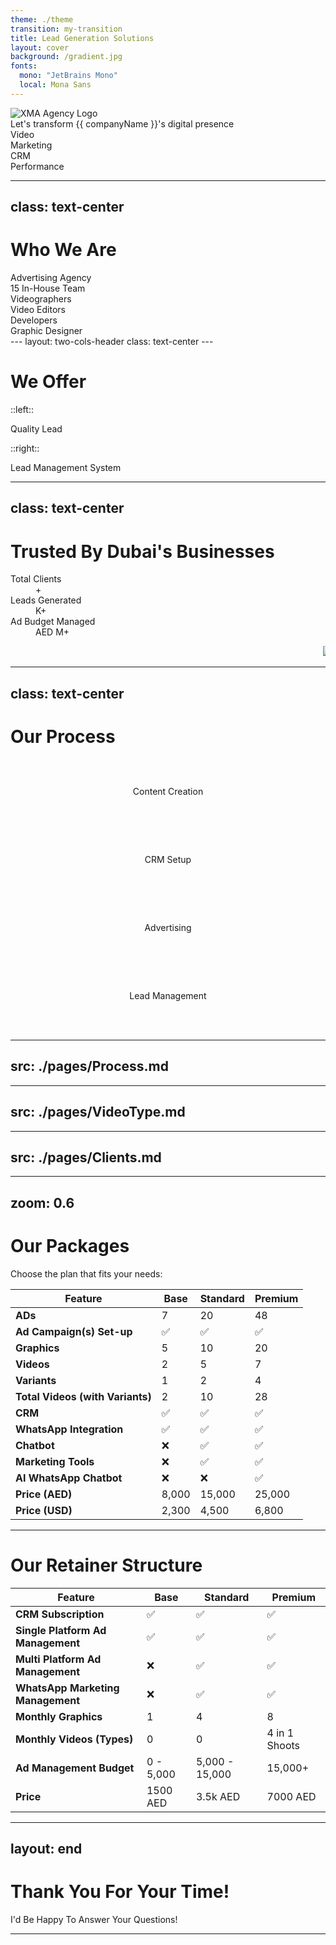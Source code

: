 ```yaml
---
theme: ./theme
transition: my-transition
title: Lead Generation Solutions
layout: cover
background: /gradient.jpg
fonts:
  mono: "JetBrains Mono"
  local: Mona Sans
---
```


<!-- Global state setup -->
<script setup>
import { ref, onMounted, provide } from 'vue'

const clientName = ref("")
const companyName = ref("")

onMounted(() => {
  const urlParams = new URLSearchParams(window.location.search)
  clientName.value = urlParams.get('name') || ''
  companyName.value = urlParams.get('company') || ''
  
  // Make these values available to other slides
  provide('clientName', clientName)
  provide('companyName', companyName)
})
</script>

<div class="flex flex-col items-center justify-center h-full">
  <!-- Logo -->
  <div
    v-motion
    :initial="{ filter: 'blur(12px)', opacity: 0 }"
    :enter="{ filter: 'blur(0px)', opacity: 1 }"
    class="mb-8"
  >
    <img src="/logo.svg" alt="XMA Agency Logo" class="h-24 w-auto" />
  </div>

  <!-- Personalized Welcome -->
  <div
    v-motion
    :initial="{ filter: 'blur(12px)', opacity: 0 }"
    :enter="{ filter: 'blur(0px)', opacity: 1, transition: { delay: 200 } }"
    class="text-5xl font-bold mb-4 text-center"
  >
    <template v-if="clientName">
      Welcome, <LineShadowText class="italic" shadow-color="black">{{ clientName }}</LineShadowText>
    </template>
    <template v-else>
      Welcome to XMA Agency
    </template>
  </div>

  <!-- Company specific message -->
  <div
    v-if="companyName"
    v-motion
    :initial="{ filter: 'blur(12px)', opacity: 0 }"
    :enter="{ filter: 'blur(0px)', opacity: 1, transition: { delay: 400 } }"
    class="text-2xl mb-8 text-red-200"
  >
    Let's transform {{ companyName }}'s digital presence
  </div>
  <!-- Service icons with Lucide -->
  <div class="flex gap-12 mt-12">
    <div 
      v-motion
      :initial="{ filter: 'blur(12px)', opacity: 0, scale: 0.8 }"
      :enter="{ filter: 'blur(0px)', opacity: 1, scale: 1 }"
      class="text-center group"
    >
      <div class="mb-3 p-4 bg-white/10 rounded-full group-hover:bg-white/20 transition-all duration-300">
        <lucide-video class="w-8 h-8" />
      </div>
      <div>Video</div>
    </div>
    <div 
      v-motion
      :initial="{ filter: 'blur(12px)', opacity: 0, scale: 0.8 }"
      :enter="{ filter: 'blur(0px)', opacity: 1, scale: 1 }"
      class="text-center group"
    >
      <div class="mb-3 p-4 bg-white/10 rounded-full group-hover:bg-white/20 transition-all duration-300">
        <lucide-bar-chart3 class="w-8 h-8" />
      </div>
      <div>Marketing</div>
    </div>
    <div 
      v-motion
      :initial="{ filter: 'blur(12px)', opacity: 0, scale: 0.8 }"
      :enter="{ filter: 'blur(0px)', opacity: 1, scale: 1 }"
      class="text-center group"
    >
      <div class="mb-3 p-4 bg-white/10 rounded-full group-hover:bg-white/20 transition-all duration-300">
        <lucide-bot class="w-8 h-8" />
      </div>
      <div>CRM</div>
    </div>
    <div 
      v-motion
      :initial="{ filter: 'blur(12px)', opacity: 0, scale: 0.8 }"
      :enter="{ filter: 'blur(0px)', opacity: 1, scale: 1 }"
      class="text-center group"
    >
      <div class="mb-3 p-4 bg-white/10 rounded-full group-hover:bg-white/20 transition-all duration-300">
        <lucide-zap class="w-8 h-8" />
      </div>
      <div>Performance</div>
    </div>
  </div>
</div>

<!-- Style adjustments -->
<style>
.slidev-layout.cover {
  background: linear-gradient(to bottom right, #1a237e, #311b92);
  color: white;
}
</style>
---
class: text-center
---

# Who We Are

<div class="relative h-full -mt-10">
  <!-- Section 1: Advertising Agency -->
  <div class="absolute top-1/2 -translate-y-1/2 left-1/2 transform -translate-x-1/2" v-click.hide="1">
    <div
      v-motion
      :initial="{ opacity: 0, y: -20 }"
      :enter="{ opacity: 1, y: 0 }"
      class="text-center text-2xl font-bold"
    >
      Advertising Agency
    </div>
  </div>
  <!-- Section 2: In-House Team (Two-Column Layout) -->
  <div class="absolute top-1/2 -translate-y-1/2 left-1/2 transform -translate-x-1/2 w-full max-w-4xl">
    <div class="flex flex-col md:flex-row gap-8 justify-center items-center">
      <!-- Left Column: Team Label -->
      <div class="flex-1">
        <div
          v-click="1"
          v-motion
          :initial="{ opacity: 0, y: -20 }"
          :enter="{ opacity: 1, y: 0 }"
          class="text-xl font-semibold text-center"
        >
          15 In-House Team
        </div>
      </div>
      <!-- Right Column: Team Members -->
      <div class="flex-1 space-y-4">
        <div
          v-click="2"
          v-motion
          :initial="{ opacity: 0, x: -20 }"
          :enter="{ opacity: 1, x: 0 }"
          class="text-base text-center"
        >
          Videographers
        </div>
        <div
          v-click="3"
          v-motion
          :initial="{ opacity: 0, x: -20 }"
          :enter="{ opacity: 1, x: 0 }"
          class="text-base text-center"
        >
          Video Editors
        </div>
        <div
          v-click="4"
          v-motion
          :initial="{ opacity: 0, x: -20 }"
          :enter="{ opacity: 1, x: 0 }"
          class="text-base text-center"
        >
          Developers
        </div>
        <div
          v-click="5"
          v-motion
          :initial="{ opacity: 0, x: -20 }"
          :enter="{ opacity: 1, x: 0 }"
          class="text-base text-center"
        >
          Graphic Designer
        </div>
      </div>
    </div>
  </div>
</div>
---
layout: two-cols-header
class: text-center
---

<h1 class="text-center">We Offer</h1>

::left::

<div class="flex-1">
    <div
        v-click
        v-motion
        :initial="{ opacity: 0, x: -20 }"
        :enter="{ opacity: 1, x: 0 }"
        class="p-4 mx-4 bg-zinc-800 rounded shadow text-center"
    >
        Quality Lead
    </div>
</div>

::right::

<div class="flex-1">
    <div
        v-click
        v-motion
        :initial="{ opacity: 0, x: -20 }"
        :enter="{ opacity: 1, x: 0 }"
        class="p-4 mx-4 bg-zinc-800 rounded shadow text-center"
    >
        Lead Management System
    </div>
</div>

---
class: text-center
---

# Trusted By Dubai's Businesses

<div class="mx-auto max-w-screen-xl px-4 py-8 sm:px-6 sm:py-12 lg:px-8">
    <div class="mx-auto max-w-3xl text-center">
    </div>
    <dl
        class="mg-6 grid grid-cols-1 gap-4 divide-y divide-zinc-100 sm:mt-8 sm:grid-cols-2 sm:divide-x sm:divide-y-0 lg:grid-cols-3 dark:divide-zinc-900"
    >
        <div class="flex flex-col px-4 py-8 text-center">
            <dt class="order-last text-lg font-medium text-zinc-500 dark:text-zinc-400">Total Clients</dt>
            <dd class="text-2xl font-extrabold text-red-600 md:text-5xl">
                <Ticker :value="50" :decimalPlaces="0" />+
            </dd>
        </div>
        <div class="flex flex-col px-4 py-8 text-center">
            <dt class="order-last text-lg font-medium text-zinc-500 dark:text-zinc-400">
        Leads Generated
            </dt>
            <dd class="text-2xl font-extrabold text-red-600 md:text-5xl">
                <Ticker :value="30" decimalPlaces="0" />K+
            </dd>
        </div>
        <div class="flex flex-col px-4 py-8 text-center">
            <dt class="order-last text-lg font-medium text-zinc-500 dark:text-zinc-400">Ad Budget Managed</dt>
            <dd class="text-2xl font-extrabold text-red-600 md:text-5xl">
                AED <Ticker :value="3" decimalPlaces="0" />M+
            </dd>
        </div>
    </dl>
</div>

<div class="relative">
    <Marquee
        class="[--duration:20s]"
    >
        <img src="/packman_Logo.jpg" class="h-10" />
        <img src="/packman_Logo.jpg" class="h-10" />
        <img src="/packman_Logo.jpg" class="h-10" />
        <img src="/packman_Logo.jpg" class="h-10" />
        <img src="/packman_Logo.jpg" class="h-10" />
        <img src="/packman_Logo.jpg" class="h-10" />
        <img src="/packman_Logo.jpg" class="h-10" />
    </Marquee>
    <div class="pointer-events-none absolute inset-y-0 left-0 w-1/3 bg-gradient-to-r from-[#0f0f0f] dark:from-background" />
    <div class="pointer-events-none absolute inset-y-0 right-0 w-1/3 bg-gradient-to-l from-[#0f0f0f] dark:from-background" />
</div>

---
class: text-center
---

# Our Process

<style>
.scale-step {
    margin: 2rem 0;
    padding: 1rem;
    border-radius: 8px;
    background: rgba(255,255,255,0.1);
    transition: all 0.3s ease;
    display: flex;
    flex-direction: column;
    justify-content: center;
    align-items: center;
    gap: 1rem;
}
.scale-step:hover {
    background: rgba(255,255,255,0.15);
    transform: scale(1.02);
}
</style>

<div class="grid mt-20 grid-cols-4 gap-4 text-center">
    <div v-click class="scale-step">
        <lucide-video class="w-12 h-12 text-blue-500" />
        <p class="text-lg font-bold text-blue-500">Content Creation</p>
    </div>
    <div v-click class="scale-step">
        <lucide-layout-dashboard class="w-12 h-12 text-green-500" />
        <p class="text-lg font-bold text-green-500">CRM Setup</p>
    </div>
    <div v-click class="scale-step">
        <mdi-bullhorn class="w-12 h-12 text-yellow-500" />
        <p class="text-lg font-bold text-yellow-500">Advertising</p>
    </div>
    <div v-click class="scale-step">
        <mdi-account-convert class="w-12 h-12 text-red-500" />
        <p class="text-lg font-bold text-red-500">Lead Management</p>
    </div>
</div>

---
src: ./pages/Process.md
---

---
src: ./pages/VideoType.md
---

---
src: ./pages/Clients.md
---

---
zoom: 0.6
---

# Our Packages

Choose the plan that fits your needs:

| Feature                         | Base    | Standard | Premium |
|---------------------------------|---------|----------|---------|
| **ADs**                         | 7       | 20       | 48      |
| **Ad Campaign(s) Set-up**         | ✅      | ✅       | ✅      |
| **Graphics**                    | 5       | 10       | 20      |
| **Videos**                      | 2       | 5        | 7       |
| **Variants**                    | 1       | 2        | 4       |
| **Total Videos (with Variants)**| 2       | 10       | 28      |
| **CRM**                         | ✅      | ✅       | ✅      |
| **WhatsApp Integration**        | ✅      | ✅       | ✅      |
| **Chatbot**                     | ❌      | ✅       | ✅      |
| **Marketing Tools**             | ❌      | ✅       | ✅      |
| **AI WhatsApp Chatbot**         | ❌      | ❌       | ✅      |
| **Price (AED)**                 | 8,000   | 15,000   | 25,000  |
| **Price (USD)**                 | 2,300   | 4,500    | 6,800   |

---

# Our Retainer Structure

| Feature                        | Base      | Standard | Premium     |
|--------------------------------|-----------|----------|-------------|
| **CRM Subscription**           | ✅        | ✅       | ✅          |
| **Single Platform Ad Management** | ✅      | ✅       | ✅          |
| **Multi Platform Ad Management**  | ❌      | ✅       | ✅          |
| **WhatsApp Marketing Management** | ❌      | ✅       | ✅          |
| **Monthly Graphics**           | 1         | 4        | 8           |
| **Monthly Videos (Types)**     | 0         | 0        | 4 in 1 Shoots |
| **Ad Management Budget**       | 0 - 5,000 | 5,000 - 15,000 | 15,000+ |
| **Price**                      | 1500 AED  | 3.5k AED | 7000 AED    |

---
layout: end
---

# Thank You For Your Time!

<div v-motion :initial="{ opacity: 0, y: 20 }" :enter="{ opacity: 1, y: 0 }">
    I'd Be Happy To Answer Your Questions! 
</div>

---
